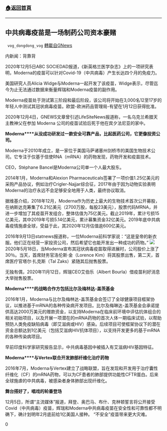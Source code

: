 ###  [:house:返回首頁](https://github.com/ourhimalayas/txt)
---

## 中共病毒疫苗是一场制药公司资本豪赌
` vog_dongdong_vog` [轉載自GNews](https://gnews.org/zh-hans/620221/)

内新闻：背靠背

2020年12月5日ABC SOCIEDAD报道，《新英格兰医学杂志》上的一项研究表明，Moderna的疫苗可以针对Covid-19（中共病毒）产生长达四个月的免疫力。

美国研究人员Alicia Widge与Moderna一起开发了该疫苗，Widge表示，尽管迄今为止无法通过数据来衡量辉瑞和Moderna疫苗的副作用。

Moderna疫苗处于测试第三阶段和最后阶段，该公司将开始在3,000名12至17岁的年轻人中测试其冠状病毒疫苗。欧盟-欧洲药品管理局-有望在1月12日获得批准。

2020年12月4日，GNEWS文章曾引述LifeSiteNews报道称，一名乌克兰希腊天主教神父在参加 Moderna 公司的疫苗试验后死于他在宾夕法尼亚的家中。

**Moderna****从没成功研发过一款安全可靠产品，比起医药公司，它更像投资公司。**

Moderna于2010年成立，是一家位于美国马萨诸塞州剑桥市的美国生物技术公司。它专注于仅基于信使RNA（mRNA）的药物发现，药物开发和疫苗技术。

CEO，Stéphane Bancel是Moderna公司单一个人最大股东。

2014年1月，Moderna和Alexion Pharmaceuticals签署了一项价值1.25亿美元的采购产品协议，例如治疗Crigler-Najjar综合征，2017年由于因为动物实验表明Moderna的治疗永远不会足够安全地用于人类，最终协议取消。

据维基介绍，2018年12月，Moderna作为历史上最大的生物技术首次公开募股，在纳斯达克筹集了6.21亿美元（2700万股，每股23美元），股票代码MRNA，并进一步增加了其疫苗开发组合，整体估值为75亿美元。截止2019年，累计亏损15亿美元，其中2019年亏损5.14亿美元，累计募集资金32亿美元。2019年底中共病毒疫情施虐全球，受益于此，其2020年12月估值逾600亿美元。

2016年9月13日statnews报道称，一位Moderna前科学家说：“这是皇帝的新衣服。他们正在经营一家投资公司，然后希望它也能开发出一种成功的药物。”
![]()![](https://gnews-media-offload.s3.amazonaws.com/wp-content/uploads/2020/12/05112751/image-50.png)
2020年5月18日，当Moderna宣布其冠状病毒疫苗取得进展时，公司股价上涨了30％。当天，首席财务官洛伦斯·金（Lorence Kim）将其股票出售，第二天，首席医疗官塔尔·扎克斯（Tal Zaks）紧随其后抛售股票。

无独有偶，2020年11月12日，辉瑞CEO艾伯乐（Albert Bourla）借疫苗利好消息大举抛售股票。

**Moderna****的战略合作方包括比尔及梅林达-盖茨基金**

2016年1月，Moderna与比尔及梅林达-盖茨基金会签订了全球健康项目框架协议，以推进基于mRNA的各种传染病开发项目。比尔及梅琳达-盖茨基金会承诺提供高达2000万美元的赠款资金，以支持Moderna在临床前环境中评估抗体组合的相关初始项目，以及开展一项潜在的mRNA药物的首次人体一期临床试验，以帮助预防人类免疫缺陷病毒（即艾滋病或HIV）感染。后续项目可使框架协议下的潜在资金总额达到1亿美元（包括艾滋病HIV抗体项目），以支持开发更多的基于mRNA的各种传染病项目。

早前印度科学家研究报告显示，中共病毒基因中被插入有艾滋病HIV基因特征。

**Moderna****与Vertex联合开发肺部纤维化治疗药物**

2016年7月，Moderna与Vertex建立了战略联盟，旨在发现和开发用于治疗囊性纤维化（CF）的mRNA药物，可以为CF患者的肺部提供功能性CFTR蛋白。后来全球施虐的中共病毒，被感染者身体肺部出现纤维化。

**舞台搭好了，唱戏的轮番登场**

12月5日，所谓“主流媒体”报道，拜登、奥巴马、布什、克林顿誓言将公开接受Covid（中共病毒）疫苗，辉瑞和Moderna中共病毒疫苗在安全性和可靠性都不明确下，确计划明年2月底前给1亿美国人接种。 “不安全”疫苗带来更大灾难。

0
